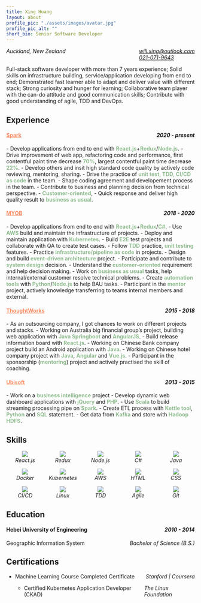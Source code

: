 ```yaml
---
title: Xing Huang
layout: about
profile_pic: "./assets/images/avatar.jpg"
profile_pic_alt: ""
short_bio: Senior Software Developer
---
```


<p style="
    display: flex;
    justify-content: space-between;
">
  <i><i class="fa fa-map-marker" aria-hidden="true"></i> Auckland, New Zealand</i>
  <i style="
    display: flex;
    flex-direction: column;
">
    <i><i class="fa fa-envelope" aria-hidden="true"></i> <a href="mailto:will.xing@outlook.com">will.xing@outlook.com</a></i>
    <i><i class="fa fa-phone" aria-hidden="true"></i> <a href="tel:0210719643">021-071-9643</a></i>
  </i>
</p>

Full-stack software developer with more than 7 years experience; Solid skills on infrastructure building, service/application developing from end to end; Demonstrated fast learner able to adapt and deliver value with different stack; Strong curiosity and hunger for learning; Collaborative team player with the can-do attitude and good communication skills; Contribute with good understanding of agile, TDD and DevOps.

## Experience

<h4 style="
    display: flex;
    justify-content: space-between;
">
  <span>
    <a style="color: #f78e66 !important;" href='https://www.spark.co.nz/'>Spark</a>
  </span>
  <i>2020 - present</i>
</h4>
- Develop applications from end to end with <b class="highlight-inline">React.js</b>+<b class="highlight-inline">Redux</b>/<b class="highlight-inline">Node.js</b>.
- Drive improvement of web app, refactoring code and performance, first contentful paint time decrease <b class="highlight-inline">70%</b>, largest contentful paint time decrease <b class="highlight-inline">22%</b>.
- Develop others and insit high standard code quality by actively code reviewing, mentoring, sharing.
- Drive the practice of <b class="highlight-inline">unit test, TDD, CI/CD as code</b> in the team.
- Shape coding agreement and developement process in the team.
- Contribute to business and planning decision from technical perspective.
- <b class="highlight-inline">Customer-oriented</b>, 
- Quick response and deliver high quality result to <b class="highlight-inline">business as usual</b>.

<h4 style="
    display: flex;
    justify-content: space-between;
">
  <span>
    <a style="color: #f78e66 !important;" href='https://www.myob.com/nz'>MYOB</a>
  </span>
  <i>2018 - 2020</i>
</h4>
- Develop applications from end to end with <b class="highlight-inline">React.js</b>+<b class="highlight-inline">Redux</b>/<b class="highlight-inline">C#</b>.
- Use <b class="highlight-inline">AWS</b> build and maintain the infrastructure of projects.
- Deploy and maintain application with <b class="highlight-inline">Kubernetes</b>.
- Build <b class="highlight-inline">E2E</b> test projects and collaborate with QA to create test cases.
- Follow <b class="highlight-inline">TDD</b> practice, <b class="highlight-inline">unit testing</b> features.
- Practice <b class="highlight-inline">infrastructure/pipeline as code</b> in projects.
- Design and build <b class="highlight-inline">event-driven architecture</b> project.
- Participate and contribute to <b class="highlight-inline">system design</b> decision.
- Understand the <b class="highlight-inline">customer-oriented</b> requirement and help decision making.
- Work on <b class="highlight-inline">business as usual</b> tasks, help internal/external customer resolve technical problems.
- Create <b class="highlight-inline">automation tools</b> with <b class="highlight-inline">Python</b>/<b class="highlight-inline">Node.js</b> to help BAU tasks.
- Participant in the <b class="highlight-inline">mentor</b> project, actively knowledge transferring to teams internal members and external.

<h4 style="
    display: flex;
    justify-content: space-between;
">
  <span>
    <a style="color: #f78e66 !important;" href='https://www.thoughtworks.com/'>ThoughtWorks</a>
  </span>
  <i>2015 - 2018</i>
</h4>
- As an outsourcing company, I got chances to work on different projects and stacks.
- Working on Australia big financial group’s project, building web application with <b class="highlight-inline">Java Springboot</b> and <b class="highlight-inline">AngularJS</b>.
- Build release information board with <b class="highlight-inline">React.js</b>.
- Working on Chinese Bank company project build an Android application with <b class="highlight-inline">Java</b>.
- Working on Chinese hotel company project with <b class="highlight-inline">Java</b>, <b class="highlight-inline">Angular</b> and <b class="highlight-inline">Vue.js</b>.
- Participant in the sponsorship (<b class="highlight-inline">mentoring</b>) project and actively practised the skill of coaching.


<h4 style="
    display: flex;
    justify-content: space-between;
">
  <span>
    <a style="color: #f78e66 !important;" href='https://www.ubisoft.com/'>Ubisoft</a>
  </span>
  <i>2013 - 2015</i>
</h4>
- Work on a <b class="highlight-inline">business intelligence</b> project
- Develop dynamic web dashboard applications with <b class="highlight-inline">jQuery</b> and <b class="highlight-inline">PHP</b>.
- Use <b class="highlight-inline">Scala</b> to build streaming processing pipe on <b class="highlight-inline">Spark</b>.
- Create ETL process with <b class="highlight-inline">Kettle tool</b>, <b class="highlight-inline">Python</b> and <b class="highlight-inline">SQL</b> statement.
- Get data from <b class="highlight-inline">Kafka</b> and store with <b class="highlight-inline">Hadoop HDFS</b>.

## Skills

<p class="skill-set">
  <i class="skill">
    <img src="https://img.icons8.com/color/50/000000/react-native.png"/>React.js
  </i>
  <i class="skill">
    <img src="https://img.icons8.com/color/50/000000/redux.png"/>Redux
  </i>
  <i class="skill">
    <img src="https://img.icons8.com/color/48/000000/nodejs.png"/>Node.js
  </i>
  <i class="skill">
    <img src="https://img.icons8.com/color/50/000000/c-sharp-logo.png"/>C#
  </i>
  <i class="skill">
    <img src="https://img.icons8.com/color/50/000000/java-coffee-cup-logo.png"/>Java
  </i>
</p>
<p class="skill-set">
  <i class="skill">
    <img src="https://img.icons8.com/color/50/000000/docker.png"/>Docker
  </i>
  <i class="skill">
    <img src="https://img.icons8.com/color/50/000000/kubernetes.png"/>Kubernetes
  </i>
  <i class="skill">
    <img src="https://img.icons8.com/color/50/000000/amazon-s3.png"/>AWS
  </i>
  <i class="skill">
    <img src="https://img.icons8.com/color/50/000000/html-5.png"/>HTML
  </i>
  <i class="skill">
    <img src="https://img.icons8.com/color/50/000000/css3.png"/>CSS
  </i>
</p>
<p class="skill-set">
  <i class="skill">
    <img src="https://img.icons8.com/color/50/000000/jenkins.png"/>CI/CD
  </i>
  <i class="skill">
    <img src="https://img.icons8.com/color/50/000000/linux.png"/>Linux
  </i>
  <i class="skill">
    <img src="https://img.icons8.com/color/50/000000/test-partial-passed.png"/>TDD
  </i>
  <i class="skill">
    <img src="https://img.icons8.com/color/50/000000/teamwork.png"/>Agile
  </i>
  <i class="skill">
    <img src="https://img.icons8.com/color/50/000000/github--v1.png"/>Git
  </i>
</p>

## Education

<h4 style="
    display: flex;
    justify-content: space-between;
"><span>Hebei University of Engineering</span><i>2010 - 2014</i></h4>

<p style="
    display: flex;
    justify-content: space-between;
">Geographic Information System <i>Bachelor of Science (B.S.)</i></p>

## Certifications

- <p style="
    display: flex;
    justify-content: space-between;
"><a href="https://coursera.org/share/e62af85052f4e0ce03d93a564cb060b0" target="_blank">Machine Learning Course Completed Certificate</a> <i>Stanford | Coursera</i></p>

- <p style="
    display: flex;
    justify-content: space-between;
"><a href="https://ti-user-certificates.s3.amazonaws.com/e0df7fbf-a057-42af-8a1f-590912be5460/b53282af-7557-4564-954d-901a75ffea4e-xing-huang-certified-kubernetes-application-developer-ckad-certificate.pdf" target="_blank">Certified Kubernetes Application Developer (CKAD)</a> <i>The Linux Foundation</i></p>

<p class="social-set">
  <a href="https://www.linkedin.com/in/xnhuang/"><i class="fa fa-linkedin-square" aria-hidden="true"></i></a>
  <a href="https://github.com/WillXing"><i class="fa fa-github-square" aria-hidden="true"></i></a>
</p>

<style>
  @media print
  {
    nav, footer, .social-set {
      display: none;
    }
    main {
      margin: 50px 10px;
    }
    .author-bio img {
      display: none;
    }
  }

  .skill-set {
    display: flex;
    justify-content: space-around;
  }
  .skill {
    display: flex;
    align-items: center;
    width: 5rem;
    flex-direction: column;
  }
  .social-set {
    font-size: 30px;
  }
  .highlight-inline {
    color: darkseagreen;
  }
</style>

